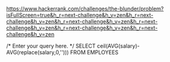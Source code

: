 
https://www.hackerrank.com/challenges/the-blunder/problem?isFullScreen=true&h_r=next-challenge&h_v=zen&h_r=next-challenge&h_v=zen&h_r=next-challenge&h_v=zen&h_r=next-challenge&h_v=zen&h_r=next-challenge&h_v=zen&h_r=next-challenge&h_v=zen

/*
Enter your query here.
*/
SELECT ceil(AVG(salary)-AVG(replace(salary,0,'')))
FROM EMPLOYEES


